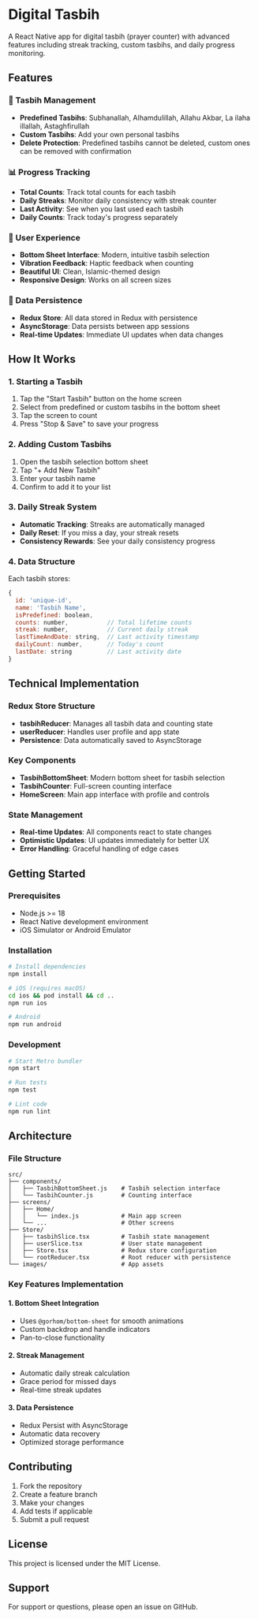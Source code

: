 # Digital Tasbih

A React Native app for digital tasbih (prayer counter) with advanced features including streak tracking, custom tasbihs, and daily progress monitoring.

## Features

### 🕌 Tasbih Management
- **Predefined Tasbihs**: Subhanallah, Alhamdulillah, Allahu Akbar, La ilaha illallah, Astaghfirullah
- **Custom Tasbihs**: Add your own personal tasbihs
- **Delete Protection**: Predefined tasbihs cannot be deleted, custom ones can be removed with confirmation

### 📊 Progress Tracking
- **Total Counts**: Track total counts for each tasbih
- **Daily Streaks**: Monitor daily consistency with streak counter
- **Last Activity**: See when you last used each tasbih
- **Daily Counts**: Track today's progress separately

### 🎯 User Experience
- **Bottom Sheet Interface**: Modern, intuitive tasbih selection
- **Vibration Feedback**: Haptic feedback when counting
- **Beautiful UI**: Clean, Islamic-themed design
- **Responsive Design**: Works on all screen sizes

### 🔄 Data Persistence
- **Redux Store**: All data stored in Redux with persistence
- **AsyncStorage**: Data persists between app sessions
- **Real-time Updates**: Immediate UI updates when data changes

## How It Works

### 1. Starting a Tasbih
1. Tap the "Start Tasbih" button on the home screen
2. Select from predefined or custom tasbihs in the bottom sheet
3. Tap the screen to count
4. Press "Stop & Save" to save your progress

### 2. Adding Custom Tasbihs
1. Open the tasbih selection bottom sheet
2. Tap "+ Add New Tasbih"
3. Enter your tasbih name
4. Confirm to add it to your list

### 3. Daily Streak System
- **Automatic Tracking**: Streaks are automatically managed
- **Daily Reset**: If you miss a day, your streak resets
- **Consistency Rewards**: See your daily consistency progress

### 4. Data Structure
Each tasbih stores:
```javascript
{
  id: 'unique-id',
  name: 'Tasbih Name',
  isPredefined: boolean,
  counts: number,           // Total lifetime counts
  streak: number,           // Current daily streak
  lastTimeAndDate: string,  // Last activity timestamp
  dailyCount: number,       // Today's count
  lastDate: string          // Last activity date
}
```

## Technical Implementation

### Redux Store Structure
- **tasbihReducer**: Manages all tasbih data and counting state
- **userReducer**: Handles user profile and app state
- **Persistence**: Data automatically saved to AsyncStorage

### Key Components
- **TasbihBottomSheet**: Modern bottom sheet for tasbih selection
- **TasbihCounter**: Full-screen counting interface
- **HomeScreen**: Main app interface with profile and controls

### State Management
- **Real-time Updates**: All components react to state changes
- **Optimistic Updates**: UI updates immediately for better UX
- **Error Handling**: Graceful handling of edge cases

## Getting Started

### Prerequisites
- Node.js >= 18
- React Native development environment
- iOS Simulator or Android Emulator

### Installation
```bash
# Install dependencies
npm install

# iOS (requires macOS)
cd ios && pod install && cd ..
npm run ios

# Android
npm run android
```

### Development
```bash
# Start Metro bundler
npm start

# Run tests
npm test

# Lint code
npm run lint
```

## Architecture

### File Structure
```
src/
├── components/
│   ├── TasbihBottomSheet.js    # Tasbih selection interface
│   └── TasbihCounter.js        # Counting interface
├── screens/
│   ├── Home/
│   │   └── index.js            # Main app screen
│   └── ...                     # Other screens
├── Store/
│   ├── tasbihSlice.tsx         # Tasbih state management
│   ├── userSlice.tsx           # User state management
│   ├── Store.tsx               # Redux store configuration
│   └── rootReducer.tsx         # Root reducer with persistence
└── images/                     # App assets
```

### Key Features Implementation

#### 1. Bottom Sheet Integration
- Uses `@gorhom/bottom-sheet` for smooth animations
- Custom backdrop and handle indicators
- Pan-to-close functionality

#### 2. Streak Management
- Automatic daily streak calculation
- Grace period for missed days
- Real-time streak updates

#### 3. Data Persistence
- Redux Persist with AsyncStorage
- Automatic data recovery
- Optimized storage performance

## Contributing

1. Fork the repository
2. Create a feature branch
3. Make your changes
4. Add tests if applicable
5. Submit a pull request

## License

This project is licensed under the MIT License.

## Support

For support or questions, please open an issue on GitHub.
 
